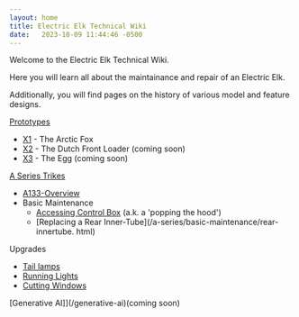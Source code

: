 ```yaml
---
layout: home
title: Electric Elk Technical Wiki
date:   2023-10-09 11:44:46 -0500
---
```


Welcome to the Electric Elk Technical Wiki. 

Here you will learn all about the maintainance and repair of an Electric Elk.

Additionally, you will find pages on the history of various model and feature designs.

[Prototypes](/prototypes)
* [X1](/prototypes/x1.html) - The Arctic Fox
* [X2](/prototypes/x2.html) - The Dutch Front Loader (coming soon)
* [X3](/prototypes/x3.html) - The Egg (coming soon)

[A Series Trikes](/a-series)
* [A133-Overview](/a-series/a133.html)
* Basic Maintenance
  * [Accessing Control Box](/a-series/basic-maintenance/control-box.html) (a.k.
    a 'popping 
  the hood')
  * [Replacing a Rear Inner-Tube](/a-series/basic-maintenance/rear-innertube.
    html)
  
Upgrades
* [Tail lamps](/a-series/upgrades/tail-lamps.html) 
* [Running Lights](/a-series/upgrades/running-lights.html)
* [Cutting Windows](/a-series/upgrades/cutting-windows.html)

[Generative AI]](/generative-ai)(coming soon)
